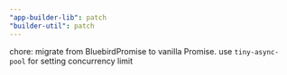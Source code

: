 ```yaml
---
"app-builder-lib": patch
"builder-util": patch
---
```


chore: migrate from BluebirdPromise to vanilla Promise. use `tiny-async-pool` for setting concurrency limit
